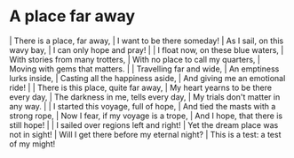 # A place far away

| There is a place, far away,
| I want to be there someday!
| As I sail, on this wavy bay,
| I can only hope and pray!
| 
| I float now, on these blue waters,
| With stories from many trotters,
| With no place to call my quarters,
| Moving with gems that matters.
| 
| Travelling far and wide,
| An emptiness lurks inside,
| Casting all the happiness aside,
| And giving me an emotional ride!
| 
| There is this place, quite far away,
| My heart yearns to be there every day,
| The darkness in me, tells every day,
| My trials don't matter in any way.
| 
| I started this voyage, full of hope,
| And tied the masts with a strong rope,
| Now I fear, if my voyage is a trope,
| And I hope, that there is still hope!
| 
| I sailed over regions left and right!
| Yet the dream place was not in sight!
| Will I get there before my eternal night?
| This is a test: a test of my might!